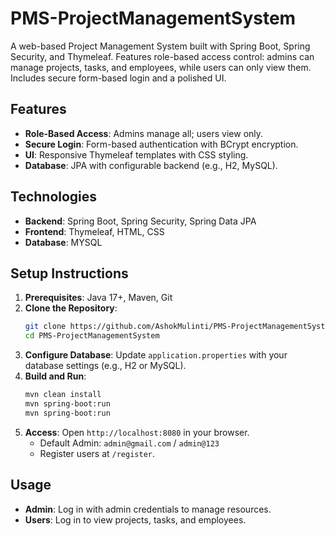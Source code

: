# PMS-ProjectManagementSystem 
 
A web-based Project Management System built with Spring Boot, Spring Security, and Thymeleaf. Features role-based access control: admins can manage projects, tasks, and employees, while users can only view them. Includes secure form-based login and a polished UI. 
 
## Features 
- **Role-Based Access**: Admins manage all; users view only. 
- **Secure Login**: Form-based authentication with BCrypt encryption. 
- **UI**: Responsive Thymeleaf templates with CSS styling. 
- **Database**: JPA with configurable backend (e.g., H2, MySQL). 
 
## Technologies 
- **Backend**: Spring Boot, Spring Security, Spring Data JPA 
- **Frontend**: Thymeleaf, HTML, CSS 
- **Database**: MYSQL
 
## Setup Instructions 
1. **Prerequisites**: Java 17+, Maven, Git 
2. **Clone the Repository**: 
   ```bash 
   git clone https://github.com/AshokMulinti/PMS-ProjectManagementSystem.git 
   cd PMS-ProjectManagementSystem 
   ``` 
3. **Configure Database**: Update `application.properties` with your database settings (e.g., H2 or MySQL). 
4. **Build and Run**: 
   ```bash 
   mvn clean install 
   mvn spring-boot:run 
   mvn spring-boot:run 
   ``` 
5. **Access**: Open `http://localhost:8080` in your browser. 
   - Default Admin: `admin@gmail.com` / `admin@123` 
   - Register users at `/register`. 
 
## Usage 
- **Admin**: Log in with admin credentials to manage resources. 
- **Users**: Log in to view projects, tasks, and employees. 

 
